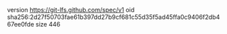 version https://git-lfs.github.com/spec/v1
oid sha256:2d27f50703fae61b397dd27b9cf681c55d35f5ad45ffa0c9406f2db467ee0fde
size 446
